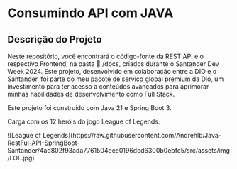 <h1> Consumindo API com JAVA </h1>

## Descrição do Projeto

<p> Neste repositório, você encontrará o código-fonte da REST API e o respectivo Frontend, na pasta 📁 /docs, criados durante o Santander Dev Week 2024. Este projeto, desenvolvido em colaboração entre a DIO e o Santander, foi parte do meu pacote de serviço global premium da Dio, um investimento para ter acesso a conteúdos avançados para aprimorar minhas habilidades de desenvolvimento como Full Stack. </p>
<p> Este projeto foi construído com Java 21 e Spring Boot 3.</p>
<p> Carga com os 12 heróis do jogo League of Legends.</p>
![League of Legends](https://raw.githubusercontent.com/Andrehlb/Java-RestFul-API-SpringBoot-Santander/4ad802f93ada7761504eee0196dcd6300b0ebfc5/src/assets/img/LOL.jpg)



